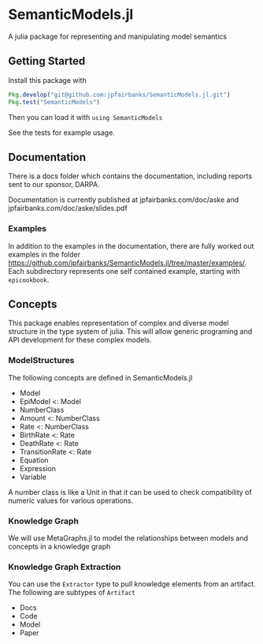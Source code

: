 # SemanticModels.jl
A julia package for representing and manipulating model semantics

## Getting Started

Install this package with 

```julia
Pkg.develop("git@github.com:jpfairbanks/SemanticModels.jl.git")
Pkg.test("SemanticModels")
```

Then you can load it with `using SemanticModels`

See the tests for example usage.

## Documentation

There is a docs folder which contains the documentation, including reports sent to our sponsor, DARPA.

Documentation is currently published at jpfairbanks.com/doc/aske and jpfairbanks.com/doc/aske/slides.pdf

### Examples

In addition to the examples in the documentation, there are fully worked out examples in the folder
https://github.com/jpfairbanks/SemanticModels.jl/tree/master/examples/. Each subdirectory represents one self contained
example, starting with `epicookbook`.

## Concepts

This package enables representation of complex and diverse model structure in the type system of julia. This will allow generic programing and API development for these complex models.

### ModelStructures

The following concepts are defined in SemanticModels.jl

- Model
- EpiModel <: Model 
- NumberClass 
- Amount <: NumberClass 
- Rate <: NumberClass 
- BirthRate <: Rate 
- DeathRate <: Rate 
- TransitionRate <: Rate 
- Equation 
- Expression 
- Variable 

A number class is like a Unit in that it can be used to check compatibility of numeric values for various operations.

### Knowledge Graph

We will use MetaGraphs.jl to model the relationships between models and concepts in a knowledge graph

### Knowledge Graph Extraction

You can use the `Extractor` type to pull knowledge elements from an artifact. The following are subtypes of `Artifact`

- Docs
- Code
- Model
- Paper
